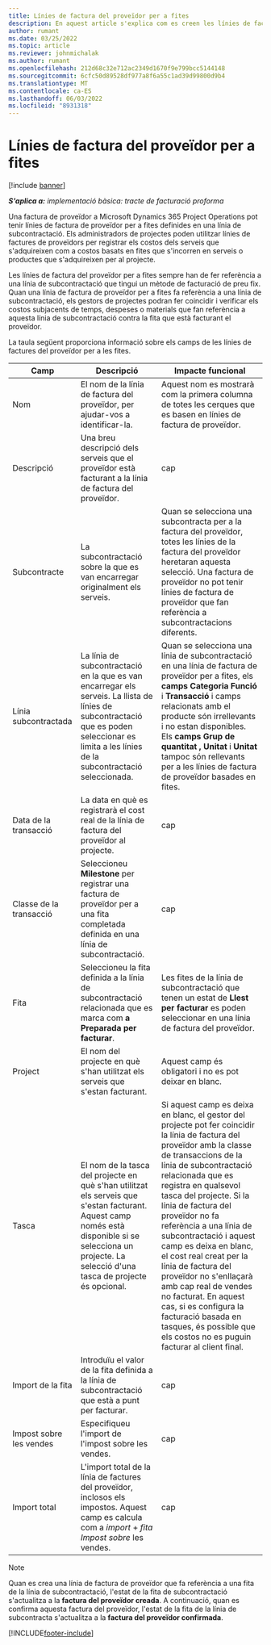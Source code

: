 ```yaml
---
title: Línies de factura del proveïdor per a fites
description: En aquest article s'explica com es creen les línies de factures del proveïdor per a fites en una subcontracta.
author: rumant
ms.date: 03/25/2022
ms.topic: article
ms.reviewer: johnmichalak
ms.author: rumant
ms.openlocfilehash: 212d68c32e712ac2349d1670f9e799bcc5144148
ms.sourcegitcommit: 6cfc50d89528df977a8f6a55c1ad39d99800d9b4
ms.translationtype: MT
ms.contentlocale: ca-ES
ms.lasthandoff: 06/03/2022
ms.locfileid: "8931318"
---
```

# <a name="vendor-invoice-lines-for-milestones"></a>Línies de factura del proveïdor per a fites

[!include [banner](../../includes/dataverse-preview.md)]

_**S'aplica a:** implementació bàsica: tracte de facturació proforma_

Una factura de proveïdor a Microsoft Dynamics 365 Project Operations pot tenir línies de factura de proveïdor per a fites definides en una línia de subcontractació. Els administradors de projectes poden utilitzar línies de factures de proveïdors per registrar els costos dels serveis que s'adquireixen com a costos basats en fites que s'incorren en serveis o productes que s'adquireixen per al projecte.

Les línies de factura del proveïdor per a fites sempre han de fer referència a una línia de subcontractació que tingui un mètode de facturació de preu fix. Quan una línia de factura de proveïdor per a fites fa referència a una línia de subcontractació, els gestors de projectes podran fer coincidir i verificar els costos subjacents de temps, despeses o materials que fan referència a aquesta línia de subcontractació contra la fita que està facturant el proveïdor.

La taula següent proporciona informació sobre els camps de les línies de factures del proveïdor per a les fites.

| Camp | Descripció | Impacte funcional |
| --- | --- | --- |
| Nom | El nom de la línia de factura del proveïdor, per ajudar-vos a identificar-la. | Aquest nom es mostrarà com la primera columna de totes les cerques que es basen en línies de factura de proveïdor. |
| Descripció | Una breu descripció dels serveis que el proveïdor està facturant a la línia de factura del proveïdor. | cap |
| Subcontracte | La subcontractació sobre la que es van encarregar originalment els serveis. | Quan se selecciona una subcontracta per a la factura del proveïdor, totes les línies de la factura del proveïdor heretaran aquesta selecció. Una factura de proveïdor no pot tenir línies de factura de proveïdor que fan referència a subcontractacions diferents. |
| Línia subcontractada | La línia de subcontractació en la que es van encarregar els serveis. La llista de línies de subcontractació que es poden seleccionar es limita a les línies de la subcontractació seleccionada. | Quan se selecciona una línia de subcontractació en una línia de factura de proveïdor per a fites, els **camps Categoria Funció** i **Transacció** i camps relacionats amb el producte són irrellevants i no estan disponibles. Els **camps Grup de quantitat** **, Unitat** i **Unitat** tampoc són rellevants per a les línies de factura de proveïdor basades en fites. |
| Data de la transacció | La data en què es registrarà el cost real de la línia de factura del proveïdor al projecte. | cap |
| Classe de la transacció | Seleccioneu **Milestone** per registrar una factura de proveïdor per a una fita completada definida en una línia de subcontractació. | cap |
| Fita | Seleccioneu la fita definida a la línia de subcontractació relacionada que es marca com **a Preparada per facturar**. | Les fites de la línia de subcontractació que tenen un estat de **Llest per facturar** es poden seleccionar en una línia de factura del proveïdor. |
| Project | El nom del projecte en què s'han utilitzat els serveis que s'estan facturant. | Aquest camp és obligatori i no es pot deixar en blanc. |
| Tasca | El nom de la tasca del projecte en què s'han utilitzat els serveis que s'estan facturant. Aquest camp només està disponible si se selecciona un projecte. La selecció d'una tasca de projecte és opcional. | Si aquest camp es deixa en blanc, el gestor del projecte pot fer coincidir la línia de factura del proveïdor amb la classe de transaccions de la línia de subcontractació relacionada que es registra en qualsevol tasca del projecte. Si la línia de factura del proveïdor no fa referència a una línia de subcontractació i aquest camp es deixa en blanc, el cost real creat per la línia de factura del proveïdor no s'enllaçarà amb cap real de vendes no facturat. En aquest cas, si es configura la facturació basada en tasques, és possible que els costos no es puguin facturar al client final. |
| Import de la fita | Introduïu el valor de la fita definida a la línia de subcontractació que està a punt per facturar. | cap |
| Impost sobre les vendes | Especifiqueu l'import de l'impost sobre les vendes. | cap |
| Import total | L'import total de la línia de factures del proveïdor, inclosos els impostos. Aquest camp es calcula com a *import* + *fita Impost sobre* les vendes. | cap |

> [!NOTE]
> Quan es crea una línia de factura de proveïdor que fa referència a una fita de la línia de subcontractació, l'estat de la fita de subcontractació s'actualitza a la **factura del proveïdor creada**. A continuació, quan es confirma aquesta factura del proveïdor, l'estat de la fita de la línia de subcontracta s'actualitza a la **factura del proveïdor confirmada**.

[!INCLUDE[footer-include](../../includes/footer-banner.md)]
